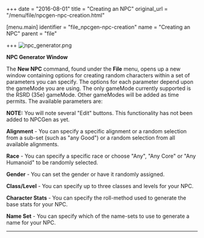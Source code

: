 +++
date = "2016-08-01"
title = "Creating an NPC"
original_url = "/menu/file/npcgen-npc-creation.html"

[menu.main]
    identifier = "file_npcgen-npc-creation"
    name = "Creating an NPC"
    parent = "file"
    
+++
![npc\_generator.png](../../images/windows/npc_generator.png)

**NPC Generator Window**

The **New NPC** command, found under the **File** menu, opens up a new
window containing options for creating random characters within a set of
parameters you can specify. The options for each parameter depend upon
the gameMode you are using. The only gameMode currently supported is the
RSRD (35e) gameMode. Other gameModes will be added as time permits. The
available parameters are:

**NOTE:** You will note several "Edit" buttons. This functionality has
not been added to NPCGen as yet.

**Alignment** - You can specify a specific alignment or a random
selection from a sub-set (such as "any Good") or a random selection from
all available alignments.

**Race** - You can specify a specific race or choose "Any", "Any Core"
or "Any Humanoid" to be randomly selected.

**Gender** - You can set the gender or have it randomly assigned.

**Class/Level** - You can specify up to three classes and levels for
your NPC.

**Character Stats** - You can specify the roll-method used to generate
the base stats for your NPC.

**Name Set** - You can specify which of the name-sets to use to generate
a name for your NPC.

------------------------------------------------------------------------



